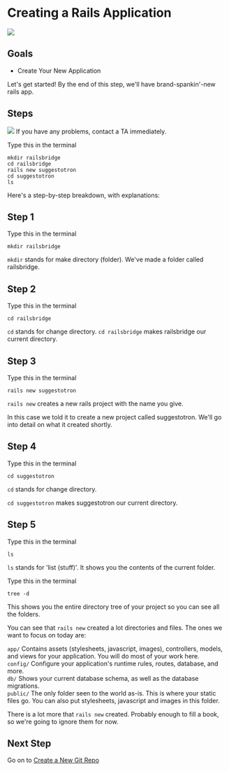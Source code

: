 # Creating a Rails Application  

<img src="/images/curriculum/Start_page.png" class="thumbnail"></img>

## Goals

* Create Your New Application

Let's get started! By the end of this step, we'll have brand-spankin'-new rails app.


## Steps

<img src="/images/info.png"></img> If you have any problems, contact a TA immediately.

Type this in the terminal

```text
mkdir railsbridge
cd railsbridge
rails new suggestotron
cd suggestotron
ls
```

Here's a step-by-step breakdown, with explanations:


## Step 1

Type this in the terminal

```text
mkdir railsbridge
```

`mkdir` stands for make directory (folder).
We've made a folder called railsbridge.


## Step 2

Type this in the terminal

```text
cd railsbridge
```

`cd` stands for change directory.
`cd railsbridge` makes railsbridge our current directory.


## Step 3

Type this in the terminal

```text
rails new suggestotron
```

`rails new` creates a new rails project with the name you give.

In this case we told it to create a new project called 
suggestotron. We'll go into detail on what it created shortly.


## Step 4

Type this in the terminal

```text
cd suggestotron
```

`cd` stands for change directory.

`cd suggestotron` makes suggestotron our current directory.


## Step 5

Type this in the terminal

```text
ls
```

`ls` stands for 'list (stuff)'.
It shows you the contents of the current folder.

Type this in the terminal 

```text
tree -d
```

This shows you the entire directory tree of your project so you can see all the folders.

You can see that `rails new` created a lot directories and files. The ones we want to focus on today are:

`app/` Contains assets (stylesheets, javascript, images), controllers, models, and views for your application.  You will do most of your work here.  
`config/` Configure your application's runtime rules, routes, database, and more.  
`db/` Shows your current database schema, as well as the database migrations.  
`public/` The only folder seen to the world as-is. This is where your static files go. You can also put stylesheets, javascript and images in this folder.

There is a lot more that `rails new` created. Probably enough to fill a book, so we're going to ignore them for now.


## Next Step

Go on to [Create a New Git Repo](create_a_new_git_repo)
